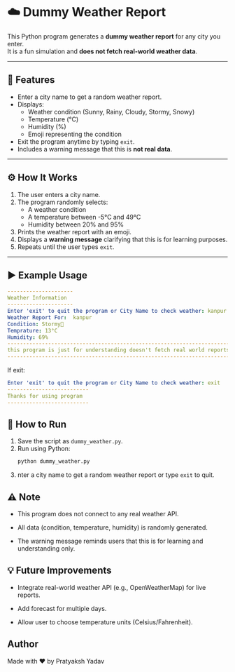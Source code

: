 # ☁️ Dummy Weather Report

This Python program generates a **dummy weather report** for any city you enter.  
It is a fun simulation and **does not fetch real-world weather data**.

---

## 📌 Features
- Enter a city name to get a random weather report.
- Displays:
  - Weather condition (Sunny, Rainy, Cloudy, Stormy, Snowy)
  - Temperature (°C)
  - Humidity (%)
  - Emoji representing the condition
- Exit the program anytime by typing `exit`.
- Includes a warning message that this is **not real data**.

---

## ⚙️ How It Works
1. The user enters a city name.
2. The program randomly selects:
   - A weather condition
   - A temperature between -5°C and 49°C
   - Humidity between 20% and 95%
3. Prints the weather report with an emoji.
4. Displays a **warning message** clarifying that this is for learning purposes.
5. Repeats until the user types `exit`.

---

## ▶️ Example Usage

```yml
---------------------
Weather Information
---------------------
Enter 'exit' to quit the program or City Name to check weather: kanpur
Weather Report For:  kanpur
Condition: Stormy🍃
Temprature: 13°C
Humidity: 69%
-------------------------------------------------------------------------
this program is just for understanding doesn't fetch real world reports
-------------------------------------------------------------------------
```
If exit:
```yml
Enter 'exit' to quit the program or City Name to check weather: exit
--------------------------
Thanks for using program
--------------------------
```

## 🚀 How to Run
1. Save the script as `dummy_weather.py`.
2. Run using Python:
   ```bash
   python dummy_weather.py
3. nter a city name to get a random weather report or type `exit` to quit.

## ⚠️ Note

- This program does not connect to any real weather API.

- All data (condition, temperature, humidity) is randomly generated.

- The warning message reminds users that this is for learning and understanding only.

## 💡 Future Improvements

- Integrate real-world weather API (e.g., OpenWeatherMap) for live reports.

- Add forecast for multiple days.

- Allow user to choose temperature units (Celsius/Fahrenheit).


## Author
Made with ❤️ by Pratyaksh Yadav